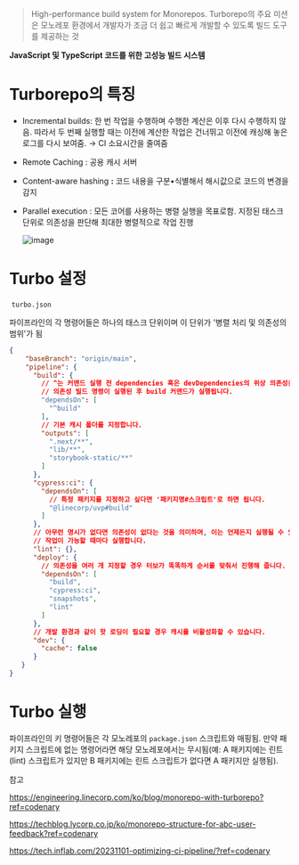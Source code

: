 > High-performance build system for Monorepos.
Turborepo의 주요 미션은 모노레포 환경에서 개발자가 조금 더 쉽고 빠르게 개발할 수 있도록 빌드 도구를 제공하는 것
> 

**JavaScript 및 TypeScript 코드를 위한 고성능 빌드 시스템**

# **Turborepo의 특징**

- Incremental builds: 한 번 작업을 수행하며 수행한 계산은 이후 다시 수행하지 않음. 따라서 두 번째 실행할 때는 이전에 계산한 작업은 건너뛰고 이전에 캐싱해 놓은 로그를 다시 보여줌. → CI 소요시간을 줄여줌
- Remote Caching : 공용 캐시 서버
- Content-aware hashing **:** 코드 내용을 구분•식별해서 해시값으로 코드의 변경을 감지
- Parallel execution : 모든 코어를 사용하는 병렬 실행을 목표로함. 지정된 태스크 단위로 의존성을 판단해 최대한 병렬적으로 작업 진행
    
    ![image](https://github.com/jeongye01/TIL/assets/74299317/1c91e5e5-edd1-4d64-990d-7884992c720b)


    

# Turbo 설정

 `turbo.json`

파이프라인의 각 명령어들은 하나의 태스크 단위이며 이 단위가 '병렬 처리 및 의존성의 범위'가 됨

```json
{
    "baseBranch": "origin/main",
    "pipeline": {
      "build": {
        // ^는 커맨드 실행 전 dependencies 혹은 devDependencies의 위상 의존성을 가질 때 명시해 줍니다(https://turborepo.org/docs/glossary#topological-order).
        // 의존성 빌드 명령이 실행된 후 build 커맨드가 실행됩니다.
        "dependsOn": [
          "^build"
        ],
        // 기본 캐시 폴더를 지정합니다.
        "outputs": [
          ".next/**",
          "lib/**",
          "storybook-static/**"
        ]
      },
      "cypress:ci": {
        "dependsOn": [
          // 특정 패키지를 지정하고 싶다면 '패키지명#스크립트'로 하면 됩니다.
          "@linecorp/uvp#build"
        ]
      },
      // 아무런 명시가 없다면 의존성이 없다는 것을 의미하며, 이는 언제든지 실행될 수 있다는 것을 의미합니다.
      // 작업이 가능할 때마다 실행합니다.
      "lint": {},
      "deploy": {
        // 의존성을 여러 개 지정할 경우 터보가 똑똑하게 순서를 맞춰서 진행해 줍니다. 위 'Profile in browser'의 이미지를 참고해 주세요.
        "dependsOn": [
          "build",
          "cypress:ci",
          "snapshots",
          "lint"
        ]
      },
      // 개발 환경과 같이 핫 로딩이 필요할 경우 캐시를 비활성화할 수 있습니다.
      "dev": {
        "cache": false
      }
   }
}
```

# Turbo 실행

파이프라인의 키 명령어들은 각 모노레포의 `package.json` 스크립트와 매핑됨. 만약 패키지 스크립트에 없는 명령어라면 해당 모노레포에서는 무시됨(예: A 패키지에는 린트(lint) 스크립트가 있지만 B 패키지에는 린트 스크립트가 없다면 A 패키지만 실행됨).

참고

https://engineering.linecorp.com/ko/blog/monorepo-with-turborepo?ref=codenary

https://techblog.lycorp.co.jp/ko/monorepo-structure-for-abc-user-feedback?ref=codenary

https://tech.inflab.com/20231101-optimizing-ci-pipeline/?ref=codenary
